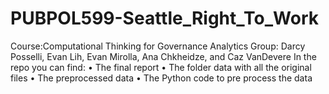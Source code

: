 # PUBPOL599-Seattle_Right_To_Work
Course:Computational Thinking for Governance Analytics
Group: Darcy Posselli, Evan Lih, Evan Mirolla, Ana Chkheidze, and Caz VanDevere
In the repo you can find:
•	The final report
•	The folder data with all the original files
•	The preprocessed data
•	The Python code to pre process the data
